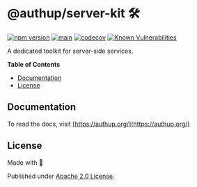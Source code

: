 # @authup/server-kit 🛠

[![npm version](https://badge.fury.io/js/@authup%2Fserver-core.svg)](https://badge.fury.io/js/@authup%2Fserver-core)
[![main](https://github.com/authup/authup/actions/workflows/main.yml/badge.svg)](https://github.com/authup/authup/actions/workflows/main.yml)
[![codecov](https://codecov.io/gh/authup/authup/branch/master/graph/badge.svg?token=FHE347R1NW)](https://codecov.io/gh/authup/authup)
[![Known Vulnerabilities](https://snyk.io/test/github/authup/authup/badge.svg)](https://snyk.io/test/github/authup/authup)

A dedicated toolkit for server-side services.

**Table of Contents**

- [Documentation](#documentation)
- [License](#license)

## Documentation

To read the docs, visit [https://authup.org/](https://authup.org/)

## License

Made with 💚

Published under [Apache 2.0 License](./LICENSE).
